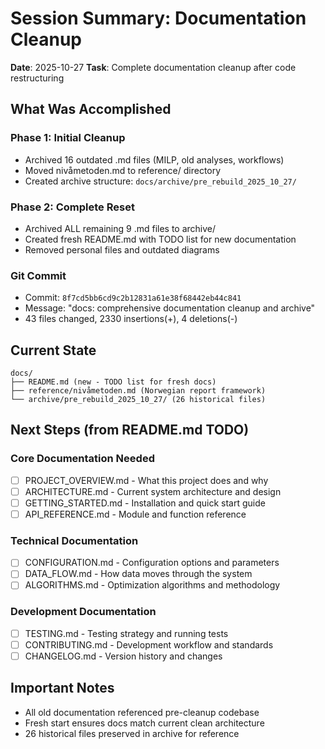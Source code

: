 # Session Summary: Documentation Cleanup

**Date**: 2025-10-27
**Task**: Complete documentation cleanup after code restructuring

## What Was Accomplished

### Phase 1: Initial Cleanup
- Archived 16 outdated .md files (MILP, old analyses, workflows)
- Moved nivåmetoden.md to reference/ directory
- Created archive structure: `docs/archive/pre_rebuild_2025_10_27/`

### Phase 2: Complete Reset
- Archived ALL remaining 9 .md files to archive/
- Created fresh README.md with TODO list for new documentation
- Removed personal files and outdated diagrams

### Git Commit
- Commit: `8f7cd5bb6cd9c2b12831a61e38f68442eb44c841`
- Message: "docs: comprehensive documentation cleanup and archive"
- 43 files changed, 2330 insertions(+), 4 deletions(-)

## Current State

```
docs/
├── README.md (new - TODO list for fresh docs)
├── reference/nivåmetoden.md (Norwegian report framework)
└── archive/pre_rebuild_2025_10_27/ (26 historical files)
```

## Next Steps (from README.md TODO)

### Core Documentation Needed
- [ ] PROJECT_OVERVIEW.md - What this project does and why
- [ ] ARCHITECTURE.md - Current system architecture and design
- [ ] GETTING_STARTED.md - Installation and quick start guide
- [ ] API_REFERENCE.md - Module and function reference

### Technical Documentation
- [ ] CONFIGURATION.md - Configuration options and parameters
- [ ] DATA_FLOW.md - How data moves through the system
- [ ] ALGORITHMS.md - Optimization algorithms and methodology

### Development Documentation
- [ ] TESTING.md - Testing strategy and running tests
- [ ] CONTRIBUTING.md - Development workflow and standards
- [ ] CHANGELOG.md - Version history and changes

## Important Notes
- All old documentation referenced pre-cleanup codebase
- Fresh start ensures docs match current clean architecture
- 26 historical files preserved in archive for reference
